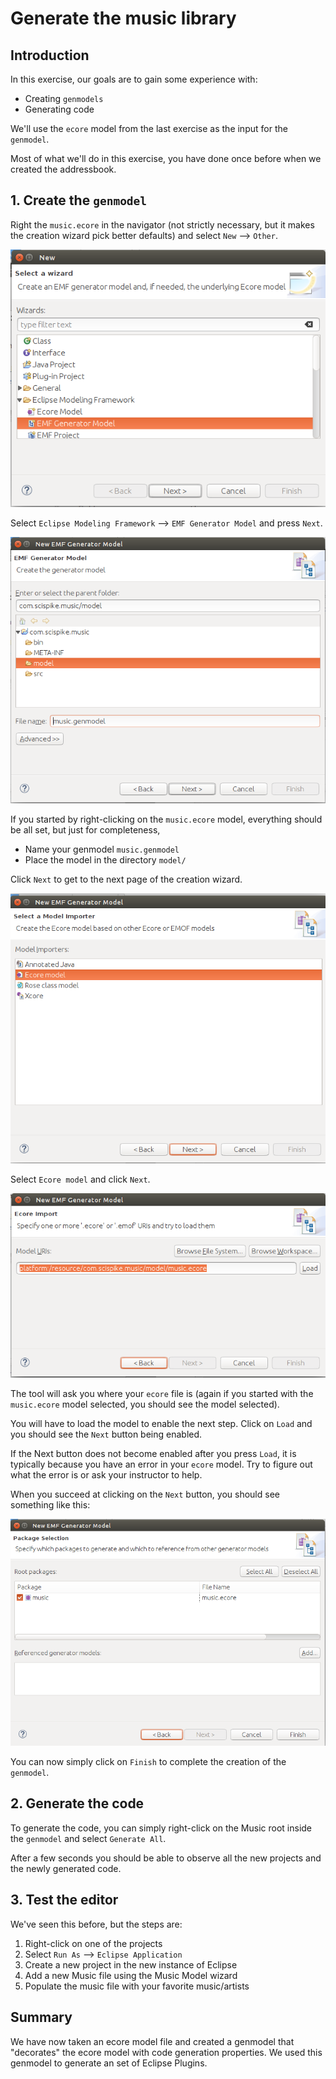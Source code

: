 # Generate the music library

## Introduction

In this exercise, our goals are to gain some experience with:

* Creating `genmodels`
* Generating code

We'll use the `ecore` model from the last exercise as the input for the `genmodel`.

Most of what we'll do in this exercise, you have done once before when we created the addressbook.

## 1. Create the `genmodel`

Right the `music.ecore` in the navigator (not strictly necessary, but it makes the creation wizard pick better defaults) and select `New` --> `Other`.

![](pics/04_01_genmodel.png)

Select `Eclipse Modeling Framework` --> `EMF Generator Model` and press `Next`.

![](pics/04_02_naming-model.png)

If you started by right-clicking on the `music.ecore` model, everything should be all set, but just for completeness,

* Name your genmodel `music.genmodel`
* Place the model in the directory `model/`

Click `Next` to get to the next page of the creation wizard.

![](pics/04_03_select-ecore.png)

Select `Ecore model` and click `Next`.

![](pics/04_04_load.png)

The tool will ask you where your `ecore` file is (again if you started with the `music.ecore` model selected, you should see the model selected).

You will have to load the model to enable the next step.
Click on `Load` and you should see the `Next` button being enabled.

If the Next button does not become enabled after you press `Load`, it is typically because you have an error in your `ecore` model. Try to figure out what the error is or ask your instructor to help.

When you succeed at clicking on the `Next` button, you should see something like this:

![](pics/04_05_loaded.png)

You can now simply click on `Finish` to complete the creation of the `genmodel`.

## 2. Generate the code

To generate the code, you can simply right-click on the Music root inside the `genmodel` and select `Generate All`.

After a few seconds you should be able to observe all the new projects and the newly generated code.

## 3. Test the editor

We've seen this before, but the steps are:

1. Right-click on one of the projects
2. Select `Run As` --> `Eclipse Application`
3. Create a new project in the new instance of Eclipse
4. Add a new Music file using the Music Model wizard
5. Populate the music file with your favorite music/artists

## Summary

We have now taken an ecore model file and created a genmodel that "decorates" the ecore model with code generation properties.
We used this genmodel to generate an set of Eclipse Plugins.

